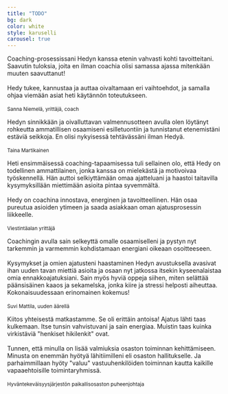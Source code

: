 ```yaml
---
title: "TODO"
bg: dark
color: white
style: karuselli
carousel: true
---
```


Coaching-prosessissani Hedyn kanssa etenin vahvasti kohti tavoitteitani. Saavutin tuloksia, joita en ilman coachia olisi samassa ajassa mitenkään muuten saavuttanut!<br/><br/>
Hedy tukee, kannustaa ja auttaa oivaltamaan eri vaihtoehdot, ja samalla ohjaa viemään asiat heti käytännön toteutukseen.<br/><br/>
<sub>Sanna Niemelä, yrittäjä, coach</sub>

Hedyn sinnikkään ja oivalluttavan valmennusotteen avulla olen löytänyt rohkeutta ammatillisen osaamiseni esilletuontiin ja tunnistanut etenemistäni estäviä seikkoja. En olisi nykyisessä tehtävässäni ilman Hedyä.<br/><br/>
<sub>Taina Martikainen</sub>

Heti ensimmäisessä coaching-tapaamisessa tuli sellainen olo, että Hedy on todellinen ammattilainen, jonka kanssa on mielekästä ja motivoivaa työskennellä. Hän auttoi selkiyttämään omaa ajatteluani ja haastoi taitavilla kysymyksillään miettimään asioita pintaa syvemmältä.<br/><br/>
Hedy on coachina innostava, energinen ja tavoitteellinen. Hän osaa pureutua asioiden ytimeen ja saada asiakkaan oman ajatusprosessin liikkeelle.<br/><br/>
<sub>Viestintäalan yrittäjä</sub>

Coachingin avulla sain selkeyttä omalle osaamiselleni ja pystyn nyt tarkemmin ja varmemmin kohdistamaan energiani oikeaan osoitteeseen.<br/><br/>
Kysymykset ja omien ajatusteni haastaminen Hedyn avustuksella avasivat ihan uuden tavan miettiä asioita ja osaan nyt jatkossa itsekin kyseenalaistaa omia ennakkoajatuksiani. Sain myös hyviä oppeja siihen, miten selättää päänsisäinen kaaos ja sekamelska, jonka kiire ja stressi helposti aiheuttaa. Kokonaisuudessaan erinomainen kokemus!<br/><br/>
<sub>Suvi Mattila, uuden äärellä</sub>

Kiitos yhteisestä matkastamme. Se oli erittäin antoisa! Ajatus lähti taas kulkemaan. Itse tunsin vahvistuvani ja sain energiaa. Muistin taas kuinka virkistäviä "henkiset hikilenkit" ovat.<br/><br/>
Tunnen, että minulla on lisää valmiuksia osaston toiminnan kehittämiseen. Minusta on enemmän hyötyä lähitiimilleni eli osaston hallitukselle. Ja parhaimmillaan hyöty "valuu" vastuuhenkilöiden toiminnan kautta kaikille vapaaehtoisille toimintaryhmissä.<br/><br/>
<sub>Hyväntekeväisyysjärjestön paikallisosaston puheenjohtaja</sub>
